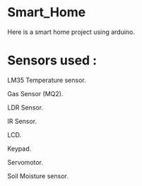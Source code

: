 # Smart_Home
Here is a smart home project using arduino.

# Sensors used :

LM35 Temperature sensor.

Gas Sensor (MQ2).

LDR Sensor.

IR Sensor.

LCD.

Keypad.

Servomotor.

Soil Moisture sensor.
